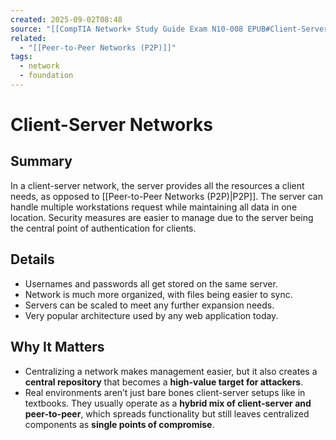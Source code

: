 ```yaml
---
created: 2025-09-02T08:48
source: "[[CompTIA Network+ Study Guide Exam N10-008 EPUB#Client-Server Networks]]"
related:
  - "[[Peer-to-Peer Networks (P2P)]]"
tags:
  - network
  - foundation
---
```

# Client-Server Networks

## Summary
In a client-server network, the server provides all the resources a client needs, as opposed to [[Peer-to-Peer Networks (P2P)|P2P]].
The server can handle multiple workstations request while maintaining all data in one location. Security measures are easier to manage due to the server being the central point of authentication for clients.

## Details
- Usernames and passwords all get stored on the same server.
- Network is much more organized, with files being easier to sync.
- Servers can be scaled to meet any further expansion needs.
- Very popular architecture used by any web application today.

## Why It Matters

- Centralizing a network makes management easier, but it also creates a **central repository** that becomes a **high-value target for attackers**.  
- Real environments aren’t just bare bones client-server setups like in textbooks. They usually operate as a **hybrid mix of client-server and peer-to-peer**, which spreads functionality but still leaves centralized components as **single points of compromise**. 
